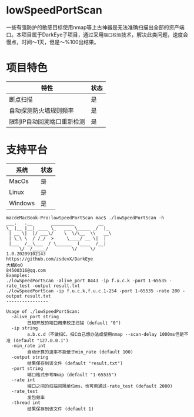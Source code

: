 # lowSpeedPortScan

一些有强防护的敏感目标使用nmap等上古神器是无法准确扫描出全部的资产端口。本项目属于DarkEye子项目，通过采用`端口校验`技术，解决此类问题，速度会慢点，时间～1天，但是～%100出结果。


项目特色
===
|特性 |状态|
|--------------------------|----------------|
|断点扫描 | 是|
|自动探测防火墙规则频率 | 是|
|限制IP自动回溯端口重新检测 | 是|

支持平台
===
|系统 |状态|
|--------------------------|----------------|
|MacOs | 是|
|Linux | 是|
|Windows | 是|




```golang
macdeMacBook-Pro:lowSpeedPortScan mac$ ./lowSpeedPortScan -h
___.   .__       _________         __   
\_ |__ |__| ____ \_   ___ \_____ _/  |_ 
 | __ \|  |/ ___\/    \  \/\__  \\   __\
 | \_\ \  / /_/  >     \____/ __ \|  |  
 |___  /__\___  / \______  (____  /__|  
     \/  /_____/         \/     \/
1.0.20209102143
https://github.com/zsdevX/DarkEye
大橘Oo0
84500316@qq.com
Examples: 
./lowSpeedPortScan -alive_port 8443 -ip f.u.c.k -port 1-65535 -rate_test -output result.txt
./lowSpeedPortScan -ip f.u.c.k,f.u.c.1-254 -port 1-65535 -rate 200 -output result.txt
----------------

Usage of ./lowSpeedPortScan:
  -alive_port string
        已知开放的端口用来校正扫描 (default "0")
  -ip string
        a.b.c.d（不做扫C，扫C自己想办法或使用nmap --scan-delay 1000ms但是不准 (default "127.0.0.1")
  -min_rate int
        自动计算的速率不能低于min_rate (default 100)
  -output string
        结果保存到该文件 (default "result.txt")
  -port string
        端口格式参考Nmap (default "1-65535")
  -rate int
        端口之间的扫描间隔单位ms，也可用通过-rate_test (default 2000)
  -rate_test
        发包频率
  -thread int
        结果保存到该文件 (default 1)
        
 ```
        





